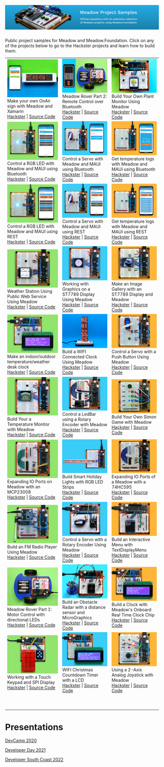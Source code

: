 <img src="Design/banner.jpg" style="margin-bottom:10px" />

Public project samples for Meadow and Meadow.Foundation. Click on any of the projects below to go to the Hackster projects and learn how to build them.

<table>
    <tr>
        <td>
            <img src="Design/OnAir.png"/><br/>
            Make your own OnAir sign with Meadow and Xamarin</br>
            <a href="https://www.hackster.io/wilderness-labs/make-your-own-onair-sign-with-meadow-and-xamarin-ea0c9e">Hackster</a> | <a href="https://github.com/WildernessLabs/OnAir_Sign">Source Code</a>
        </td>
        <td>
            <img src="Design/MeadowRoverBle.png"/><br/>
            Meadow Rover Part 2: Remote Control over Bluetooth</br>
            <a href="https://www.hackster.io/wilderness-labs/meadow-rover-part-2-remote-control-over-bluetooth-fe43f5">Hackster</a> | <a href="Source/Hackster/Rover/">Source Code</a>
        </td>
        <td>
            <img src="Design/PlantMonitor.png"/><br/>
            Build Your Own Plant Monitor Using Meadow</br>
            <a href="https://www.hackster.io/wilderness-labs/build-your-own-plant-monitor-using-meadow-5a4b6c">Hackster</a> | <a href="Source/Hackster/PlantMonitor/">Source Code</a>
        </td>
    </tr>
    <tr>
        <td>
            <img src="Design/MeadowBleLed.png"/><br/>
            Control a RGB LED with Meadow and MAUI using Bluetooth</br>
            <a href="https://www.hackster.io/wilderness-labs/control-an-rgb-led-via-bluetooth-with-meadow-and-xamarin-9b2af3">Hackster</a> | <a href="Source/Hackster/Bluetooth/MeadowBleLed/">Source Code</a>
        </td>
        <td>
            <img src="Design/MeadowBleServo.png"/><br/>
            Control a Servo with Meadow and MAUI using Bluetooth</br>
            <a href="https://www.hackster.io/wildernesslabs/control-a-servo-via-bluetooth-with-meadow-and-xamarin-57940a">Hackster</a> | <a href="Source/Hackster/Bluetooth/MeadowBleServo/">Source Code</a>
        </td>
        <td>
        <img src="Design/MeadowBleTemperature.png"/><br/>
            Get temperature logs with Meadow and MAUI using Bluetooth</br>
            <a href="https://www.hackster.io/wilderness-labs/get-temperature-data-via-bluetooth-with-meadow-and-maui-app-397fb8">Hackster</a> | <a href="Source/Hackster/Bluetooth/MeadowBleTemperature/">Source Code</a>
            <!--<img src="Design/RotationDetector.png"/><br/>
            Make a Level with an MPU6050, Four LEDs and Meadow</br>
            <a href="https://www.hackster.io/wilderness-labs/make-a-basic-level-with-an-mpu6050-four-leds-and-meadow-53a883">Hackster</a> | <a href="Source/Hackster/RotationDetector/">Source Code</a>-->
        </td>
    </tr>
    <tr>
        <td>
            <img src="Design/MeadowMapleLed.png"/><br/>
            Control a RGB LED with Meadow and MAUI using REST</br>
            <a href="https://www.hackster.io/wilderness-labs/remotely-control-an-rgb-led-with-meadow-and-xamarin-w-rest-153a28">Hackster</a> | <a href="Source/Hackster/Maple/MeadowMapleLed/">Source Code</a>
        </td>
        <td>
            <img src="Design/MeadowMapleServo.png"/><br/>
            Control a Servo with Meadow and MAUI using REST</br>
            <a href="https://www.hackster.io/wilderness-labs/remote-control-a-servo-with-meadow-and-xamarin-using-rest-063cb0">Hackster</a> | <a href="Source/Hackster/Maple/MeadowMapleServo/">Source Code</a>
        </td>
        <td>
        <img src="Design/MeadowMapleTemperature.png"/><br/>
            Get temperature logs with Meadow and MAUI using REST</br>
            <a href="https://www.hackster.io/wilderness-labs/get-temperature-logs-with-meadow-and-maui-using-rest-e529df">Hackster</a> | <a href="Source/Hackster/Maple/MeadowMapleTemperature/">Source Code</a>
            <!--<img src="Design/MorseCodeTrainer.png"/><br/>
            Train your Morse Code spelling skills with Meadow</br>
            <a href="https://www.hackster.io/wilderness-labs/train-your-morse-code-spelling-skills-with-meadow-3f2d9e">Hackster</a> | <a href="Source/Hackster/MorseCodeTrainer/">Source Code</a>-->
        </td>
    </tr>
    <tr>
        <td>
            <img src="Design/WifiWeather.png"/><br/>
            Weather Station Using Public Web Service Using Meadow</br>
            <a href="https://www.hackster.io/wilderness-labs/weather-station-using-public-web-service-using-meadow-e47765">Hackster</a> | <a href="Source/Hackster/WifiWeather/">Source Code</a>
        </td>
        <td>
            <img src="Design/MeadowClockGraphics.png"/><br/>
            Working with Graphics on a ST7789 Display Using Meadow</br>
            <a href="https://www.hackster.io/wilderness-labs/working-with-graphics-on-a-st7789-display-using-meadow-e2295a">Hackster</a> | <a href="Source/Hackster/MeadowClockGraphics/">Source Code</a>
        </td>
        <td>
            <img src="Design/GalleryViewer.png"/><br/>
            Make an Image Gallery with an ST7789 Display and Meadow</br>
            <a href="https://www.hackster.io/wilderness-labs/make-an-image-gallery-with-an-st7789-display-and-meadow-a80f5c">Hackster</a> | <a href="Source/Hackster/GalleryViewer/">Source Code</a>
        </td>
    </tr>
    <tr>
        <td>
            <img src="Design/WifiWeatherClock.png"/><br/>
            Make an indoor/outdoor temperature/weather desk clock</br>
            <a href="https://www.hackster.io/wilderness-labs/make-a-meadow-indoor-outdoor-temperature-weather-desk-clock-463839">Hackster</a> | <a href="Source/Hackster/WifiWeatherClock/">Source Code</a>
        </td>
        <td>
            <img src="Design/WifiClock.png"/><br/>
            Build a WIFI Connected Clock Using Meadow</br>
            <a href="https://www.hackster.io/wilderness-labs/build-a-wifi-connected-clock-using-meadow-e0c6b6">Hackster</a> | <a href="Source/Hackster/WifiClock/">Source Code</a>
        </td>
        <td>
            <img src="Design/ServoButton.png"/><br/>
            Control a Servo with a Push Button Using Meadow</br>
            <a href="https://www.hackster.io/wilderness-labs/control-a-servo-with-a-push-button-using-meadow-c6c996">Hackster</a> | <a href="Source/Hackster/ServoButton/">Source Code</a>
        </td>
    </tr>
    <tr>
        <td>
            <img src="Design/TemperatureMonitor.png"/><br/>
            Build Your a Temperature Monitor with Meadow</br>
            <a href="https://www.hackster.io/wilderness-labs/build-your-own-temperature-monitor-with-meadow-edc696">Hackster</a> | <a href="Source/Hackster/TemperatureMonitor">Source Code</a>
        </td>
        <td>
            <img src="Design/RotaryLedBar.png"/><br/>
            Control a LedBar using a Rotary Encoder with Meadow</br>
            <a href="https://www.hackster.io/wilderness-labs/control-a-ledbar-using-a-rotary-encoder-with-meadow-30efeb">Hackster</a> | <a href="Source/Hackster/RotaryLedBar/">Source Code</a>
        </td>
        <td>
            <img src="Design/Simon.png"/><br/>
            Build Your Own Simon Game with Meadow</br>
            <a href="https://www.hackster.io/wilderness-labs/build-your-own-simon-game-with-meadow-3701d5">Hackster</a> | <a href="Source/Hackster/Simon/">Source Code</a>
        </td>
    </tr>
    <tr>
        <td>
            <img src="Design/McpLeds.png"/><br/>
            Expanding IO Ports on Meadow with an MCP23008</br>
            <a href="https://www.hackster.io/wilderness-labs/expanding-io-ports-on-meadow-with-an-mcp23008-23a512">Hackster</a> | <a href="Source/Hackster/McpLeds/">Source Code</a>
        </td>
        <td>
            <img src="Design/MerryXmasLights.png"/><br/>
            Build Smart Holiday Lights with RGB LED Strips</br>
            <a href="https://www.hackster.io/wilderness-labs/build-smart-holiday-lights-with-rgb-led-strips-using-meadow-1b0f53">Hackster</a> | <a href="Source/Hackster/MerryXmasLights/">Source Code</a>
        </td>
        <td>
            <img src="Design/ShiftRegisterLeds.png"/><br/>
            Expanding IO Ports of a Meadow with a 74HC595</br>
            <a href="https://www.hackster.io/wilderness-labs/expanding-io-ports-of-a-meadow-with-a-74hc595-dde681">Hackster</a> | <a href="Source/Hackster/ShiftRegisterLeds/">Source Code</a>
        </td>
    </tr>
    <tr>
        <td>
            <img src="Design/RadioPlayer.png"/><br/>
            Build an FM Radio Player Using Meadow</br>
            <a href="https://www.hackster.io/wilderness-labs/build-an-fm-radio-player-with-meadow-8c0a63">Hackster</a> | <a href="Source/Hackster/RadioPlayer/">Source Code</a>
        </td>
        <td>
            <img src="Design/RotaryServo.png"/><br/>
            Control a Servo with a Rotary Encoder Using Meadow</br>
            <a href="https://www.hackster.io/wilderness-labs/control-a-servo-with-a-rotary-encoder-using-meadow-47c003">Hackster</a> | <a href="Source/Hackster/RotaryServo/">Source Code</a>
        </td>
        <td>
            <img src="Design/MeadowMenu.png"/><br/>
            Build an Interactive Menu with TextDisplayMenu</br>
            <a href="https://www.hackster.io/wilderness-labs/build-an-interactive-menu-with-textdisplaymenu-using-meadow-218884">Hackster</a> | <a href="Source/Hackster/MeadowMenu/">Source Code</a>
        </td>
    </tr>
    <tr>
        <td>
            <img src="Design/RoverLed.png"/><br/>
            Meadow Rover Part 1: Motor Control with directional LEDs</br>
            <a href="https://www.hackster.io/wilderness-labs/meadow-rover-part-1-motor-control-with-directional-leds-85107d">Hackster</a> | <a href="Source/Hackster/Rover/RoverLed">Source Code</a>
        </td>
        <td>
            <img src="Design/ObstacleRadar.png"/><br/>
            Build an Obstacle Radar with a distance sensor and MicroGraphics</br>
            <a href="https://www.hackster.io/wilderness-labs/build-an-obstacle-radar-with-meadow-d9bf2e">Hackster</a> | <a href="Source/Hackster/ObstacleRadar/">Source Code</a>
        </td>
        <td>
            <img src="Design/MeadowClock.png"/><br/>
            Build a Clock with Meadow's Onboard Real Time Clock Chip</br>
            <a href="https://www.hackster.io/wilderness-labs/build-a-clock-with-meadow-s-onboard-real-time-clock-chip-2b1f85">Hackster</a> | <a href="Source/Hackster/MeadowClock/">Source Code</a>
        </td>
    </tr>
    <tr>
        <td>
            <img src="Design/TouchKeypad.png"/><br/>
            Working with a Touch Keypad and SPI Display</br>
            <a href="https://www.hackster.io/wilderness-labs/working-with-a-touch-keypad-and-spi-display-using-meadow-ddb040">Hackster</a> | <a href="Source/Hackster/TouchKeypad/">Source Code</a>
        </td>
        <td>
            <img src="Design/ChristmasCountdown.png"/><br/>
            WIFI Christmas Countdown Timer with a LCD</br>
            <a href="https://www.hackster.io/wilderness-labs/wifi-christmas-countdown-timer-w-an-lcd-display-and-meadow-e4cf9c">Hackster</a> | <a href="Source/Hackster/ChristmasCountdown/">Source Code</a>
        </td>
        <td>
            <img src="Design/LedJoystick.png"/><br/>
            Using a 2-Axis Analog Joystick with Meadow</br>
            <a href="https://www.hackster.io/wilderness-labs/using-a-2-axis-analog-joystick-with-meadow-e3188e">Hackster</a> | <a href="Source/Hackster/LedJoystick/">Source Code</a>
        </td>
        <!--<td>
            <img src="Design/ChristmasCountdown.png"/><br/>
            <a href="https://www.hackster.io/wilderness-labs/wifi-christmas-countdown-timer-w-an-lcd-display-and-meadow-e4cf9c">Hackster</a> | 
    <a href="Source/Hackster/ChristmasCountdown/">Source Code</a>
        </td>-->
    </tr>
    <tr>
        <td>
            <p>&nbsp;&nbsp;&nbsp;&nbsp;&nbsp;&nbsp;&nbsp;&nbsp;&nbsp;&nbsp;&nbsp;&nbsp;&nbsp;&nbsp;&nbsp;&nbsp;&nbsp;&nbsp;&nbsp;&nbsp;&nbsp;&nbsp;&nbsp;&nbsp;&nbsp;&nbsp;&nbsp;&nbsp;&nbsp;&nbsp;&nbsp;&nbsp;</p>
        </td>
        <td>
            <p>&nbsp;&nbsp;&nbsp;&nbsp;&nbsp;&nbsp;&nbsp;&nbsp;&nbsp;&nbsp;&nbsp;&nbsp;&nbsp;&nbsp;&nbsp;&nbsp;&nbsp;&nbsp;&nbsp;&nbsp;&nbsp;&nbsp;&nbsp;&nbsp;&nbsp;&nbsp;&nbsp;&nbsp;&nbsp;&nbsp;&nbsp;&nbsp;</p>
        </td>
        <td>
            <p>&nbsp;&nbsp;&nbsp;&nbsp;&nbsp;&nbsp;&nbsp;&nbsp;&nbsp;&nbsp;&nbsp;&nbsp;&nbsp;&nbsp;&nbsp;&nbsp;&nbsp;&nbsp;&nbsp;&nbsp;&nbsp;&nbsp;&nbsp;&nbsp;&nbsp;&nbsp;&nbsp;&nbsp;&nbsp;&nbsp;&nbsp;&nbsp;</p>
        </td>
    </tr>
</table>

# Presentations

[DevCamp 2020](source/DevCamp%202020/)

[Developer Day 2021](sources/DeveloperDat2021/)

[Developer South Coast 2022](sources/DeveloperSouthCoast/)

